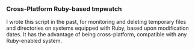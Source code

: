 ### Cross-Platform Ruby-based tmpwatch

I wrote this script in the past, for monitoring and deleting temporary files and directories on systems equipped with Ruby, based upon modification dates.  It has the advantage of being cross-platform, compatible with any Ruby-enabled system.
